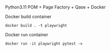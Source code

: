 Python3.11
POM + Page Factory + Qase + Docker

Docker build container
```
docker build . -t playwright
```
Docker run container
```
docker run -it playwright pytest -v
```